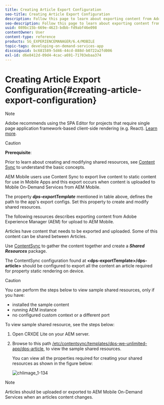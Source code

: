 ```yaml
---
title: Creating Article Export Configuration
seo-title: Creating Article Export Configuration
description: Follow this page to learn about exporting content from Adobe Experience Manager (AEM) for upload to AEM Mobile.
seo-description: Follow this page to learn about exporting content from Adobe Experience Manager (AEM) for upload to AEM Mobile.
uuid: 089bc15b-669e-4623-bdbb-fd9abf46e098
contentOwner: User
content-type: reference
products: SG_EXPERIENCEMANAGER/6.4/MOBILE
topic-tags: developing-on-demand-services-app
discoiquuid: bc681589-5d46-44cd-888d-b0722a2fd006
exl-id: d6e8412d-09d4-4cac-a691-71703ebaa374
---
```

# Creating Article Export Configuration{#creating-article-export-configuration}

>[!NOTE]
>
>Adobe recommends using the SPA Editor for projects that require single page application framework-based client-side rendering (e.g. React). [Learn more](/help/sites-developing/spa-overview.md).

>[!CAUTION]
>
>**Prerequisite**:
>
>Prior to learn about creating and modifying shared resources, see [Content Sync](/help/mobile/mobile-ondemand-contentsync.md) to understand the basic concepts.

AEM Mobile users use Content Sync to export live content to static content for use in Mobile Apps and this export occurs when content is uploaded to Mobile On-Demand Services from AEM Mobile.

The property ***dps-exportTemplate*** mentioned in table above, defines the path to the app's export configs. Set this property to create and modify shared resources.

The following resources describes exporting content from Adobe Experience Manager (AEM) for upload to AEM Mobile.

Articles have content that needs to be exported and uploaded. Some of this content can be shared between Articles.

Use [ContentSync](/help/mobile/mobile-ondemand-contentsync.md) to gather the content together and create a ***Shared Resources*** package.

The ContentSync configuration found at **&lt;dps-exportTemplate&gt;/dps-article&gt;** should be configured to export all the content an article required for property static rendering on device.

>[!CAUTION]
>
>You can perform the steps below to view sample shared resources, only if you have:
>
>* installed the sample content
>* running AEM instance
>* no configured custom context or a different port
>

To view sample shared resource, see the steps below:

1. Open CRXDE Lite on your AEM server.
1. Browse to this path [/etc/contentsync/templates/dps-we-unlimited-app/dps-article](http://localhost:4502/crx/de/index.jsp#/etc/contentsync/templates/dps-we-unlimited-app/dps-article), to view the sample shared resources.

   You can view all the properties required for creating your shared resources as shown in the figure below:

   ![chlimage_1-134](assets/chlimage_1-134.png)

>[!NOTE]
>
>Articles should be uploaded or exported to AEM Mobile On-Demand Services when an articles content changes.
